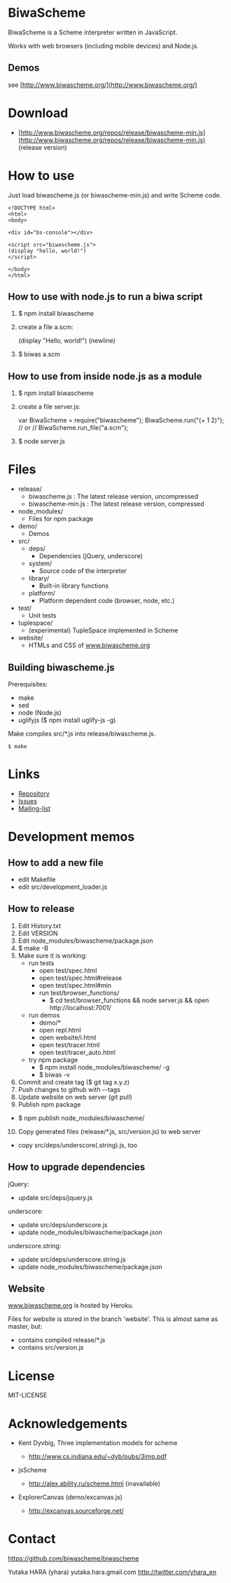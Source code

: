 BiwaScheme
==========

BiwaScheme is a Scheme interpreter written in JavaScript.

Works with web browsers (including mobile devices) and Node.js.

Demos
-----

see [http://www.biwascheme.org/](http://www.biwascheme.org/)

Download
========

* [http://www.biwascheme.org/repos/release/biwascheme-min.js](http://www.biwascheme.org/repos/release/biwascheme-min.js) (release version)

How to use
==========

Just load biwascheme.js (or biwascheme-min.js) and write Scheme code.

    <!DOCTYPE html>
    <html>
    <body>
    
    <div id="bs-console"></div>
    
    <script src="biwascheme.js">
    (display "hello, world!")
    </script>
    
    </body>
    </html>

How to use with node.js to run a biwa script
--------------------------------------------

1. $ npm install biwascheme
2. create a file a.scm:

    (display "Hello, world!")
    (newline)

3. $ biwas a.scm

How to use from inside node.js as a module
------------------------------------------

1. $ npm install biwascheme
2. create a file server.js:

    var BiwaScheme = require("biwascheme");
    BiwaScheme.run("(+ 1 2)");
    // or
    // BiwaScheme.run_file("a.scm");

3. $ node server.js

Files
=====

* release/
  + biwascheme.js : The latest release version, uncompressed
  + biwascheme-min.js : The latest release version, compressed
* node_modules/
  + Files for npm package
* demo/
  + Demos
* src/
  + deps/
     - Dependencies (jQuery, underscore)
  + system/
     - Source code of the interpreter
  + library/
     - Built-in library functions
  + platform/
     - Platform dependent code (browser, node, etc.)
* test/
  + Unit tests
* tuplespace/
  + (experimental) TupleSpace implemented in Scheme
* website/
  + HTMLs and CSS of www.biwascheme.org

Building biwascheme.js
----------------------

Prerequisites:

* make
* sed
* node (Node.js)
* uglifyjs ($ npm install uglify-js -g) 

Make compiles src/\*.js into release/biwascheme.js.

    $ make

Links
=====

- [Repository](https://github.com/biwascheme/biwascheme)
- [Issues](https://github.com/biwascheme/biwascheme/issues)
- [Mailing-list](http://groups.google.co.jp/group/biwascheme)

Development memos
=================

How to add a new file
---------------------

* edit Makefile
* edit src/development_loader.js

How to release
--------------

1. Edit History.txt
2. Edit VERSION
3. Edit node_modules/biwascheme/package.json
4. $ make -B
5. Make sure it is working:
   + run tests
     - open test/spec.html
     - open test/spec.html#release
     - open test/spec.html#min
     - run test/browser_functions/
       - $ cd test/browser_functions && node server.js && open http://localhost:7001/
   + run demos
     - demo/*
     - open repl.html
     - open website/i.html
     - open test/tracer.html
     - open test/tracer_auto.html
   + try npm package
       - $ npm install node_modules/biwascheme/ -g
       - $ biwas -v
6. Commit and create tag ($ git tag x.y.z)
7. Push changes to github with --tags
8. Update website on web server (git pull)
9. Publish npm package
  - $ npm publish node_modules/biwascheme/
10. Copy generated files (release/*.js, src/version.js) to web server
  - copy src/deps/underscore(.string).js, too

How to upgrade dependencies
---------------------------

jQuery:
* update src/deps/jquery.js

underscore:
* update src/deps/underscore.js
* update node_modules/biwascheme/package.json

underscore.string:
* update src/deps/underscore.string.js
* update node_modules/biwascheme/package.json

Website
-------

www.biwascheme.org is hosted by Heroku.

Files for website is stored in the branch 'website'.
This is almost same as master, but:

* contains compiled release/*.js
* contains src/version.js

License
=======

MIT-LICENSE

Acknowledgements
================

* Kent Dyvbig, Three implementation models for scheme
  * http://www.cs.indiana.edu/~dyb/pubs/3imp.pdf

* jsScheme
  * http://alex.ability.ru/scheme.html (inavailable)

* ExplorerCanvas (demo/excanvas.js)
  * http://excanvas.sourceforge.net/

Contact
=======

https://github.com/biwascheme/biwascheme

Yutaka HARA (yhara) yutaka.hara.gmail.com
http://twitter.com/yhara_en
